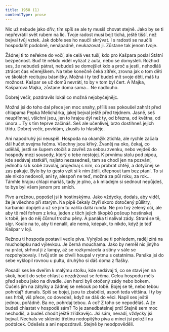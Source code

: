 ```yaml
---
title: 1958 (1)
contentType: prose
---
```


  

Nic už nebude jako dřív, tím spíš se ale ty musíš chovat stejně. Jako by se ti nepřevrátil svět rubem na líc. Tvoje radost musí bejt tichá, ještě tišší, než bejval tvůj vztek. Jak dobře ses ho naučil skrývat. I s radostí se naučíš hospodařit podobně, nenápadně, neukazovat ji. Zůstane tak jenom tvoje.

Žádnej ti to neřekne do vočí, ale celá ves tuší, kdo pro Kašpara poslal Státní bezpečnost. Buď tě někdo viděl vylízat z auta, nebo se domysleli. Rozhod ses, že nebudeš pátrat, nebudeš se domejšlet kdo a proč a jestli, nehodláš ztrácet čas včerejškem. Na tebe konečně čeká zítřek, zrovna jak o tom děti ve školách recitujou básničky. Možná i ty teď budeš mít svoje děti, máš tu možnost. Kašpar se už domů nevrátí, to by v tom byl čert. A Majka, Kašparova Majka, zůstane doma sama… Ne nadlouho.

Dobrej večír, pozdravils lokál co možná nejobyčejnějc.

Možná jsi do toho dal přece jen moc snahy, příliš ses pokoušel zahrát před chlapama Pepka Melichárka, jakej bejval ještě před tejdnem. Jasně, seš neupřímnej, všichni jsou, jen to hrajou dýl než ty, od března, od května, od února… Ty s tím teprve začínáš. Seš ale učenlivej, brzo dostihneš jejich třídu. Dobrej večír, povídám, zkusils to hlasitějc.

Ani napodruhý jsi neuspěl. Hospoda na okamžik ztichla, ale rychle začala dál hučet svejma řečma. Všechny jsou křivý. Žvaněj na oko, čekaj, co uděláš, jestli se šupem otočíš a zavřeš za sebou zvenku, nebo vejdeš do hospody mezi sousedy, který o tebe nestojej. K prvnímu stolu pod pípou, kde sedávaj statkáři, najisto nezasedneš, tam se chodí jen na pozvání, jednoho si k sobě zavolaj, projednaj s ním, co probrat chtějí, a dotyčnej se zas pakuje. Bylo by to gesto vzít si k nim židli, dřepnout tam bez ptaní. To si ale nikdo nedovolí, ani ty, alespoň ne teď, možná za půl roku, za rok… Támhle hrajou chlapi mariáš, tady je plno, a k mladejm si sednout nepůjdeš, to bys byl všem jenom pro smích.

Pivo a režnou, popošel jsi k hostinskýmu. Jako vždycky, dodals, aby viděl, že je všechno při starým. Na pípě čekaly čtyři skoro dotočený půllitry, karbaníci dopíjeli a už se jim tu vařila další runda. Ne pro tvý zelený oči, ale aby tě měl fofrem z krku, jeden z těch jejich škopků pošoup hostinskej k tobě, jen do něj čůrnul trochu pěny. A panáka ti nalíval zády. Straní se tě, sígr. Koule na to, aby ti nenalil, ale nemá, kdepak, to nikdo, když je teď Kašpar v loji.

Režnou ti hospoda postavil vedle piva. Vyhýbá se ti pohledem, raděj zírá na mucholapku nad výlevkou. Je černá mouchama. Jako by neměl nic jinýho na práci, strhnul ji z lampy, až se rozkymácela a stíny v sále se rozpohybovaly. I tvůj stín se chvíli houpal v rytmu s ostatníma. Panáka jsi do sebe vyklopil rovnou u pultu, druhýho si dáš doma z flašky.

Posadil ses ke dveřím k malýmu stolku, kde sedávaj ti, co se staví jen na skok, hodit do sebe chlast a nezdržovat se řečma. Celou hospodu měls před sebou jako na divadle. Jen herci byli otočený zády nebo bokem. Čučels jim na zátylky a žádnej se nekouk po tobě. Bojej se tě, nebo tebou pohrdaj? dumals. Spíš se bojej, jsou to zbabělci, aspoň teda většina. I ty by ses hrbil, víš přece, co dovedeš, když se dáš do věci. Napil ses ještě jednou, pořádně. Ba ne, pohrdaj tebou. A co? Z toho se nepoděláš. A že budeš chlastat v hospodě sám? To je zanedbatelnej prd! Stejně sem moc nechodíš, a budeš chodit ještě zřídkavějc. Jsi sám, nevadí, vždycky jsi bejval. Nechals ve sklenici třetinu nedopitýho piva a minci jsi položil na podtácek. Odešels a ani nepozdravil. Stejně by neodpověděli.
